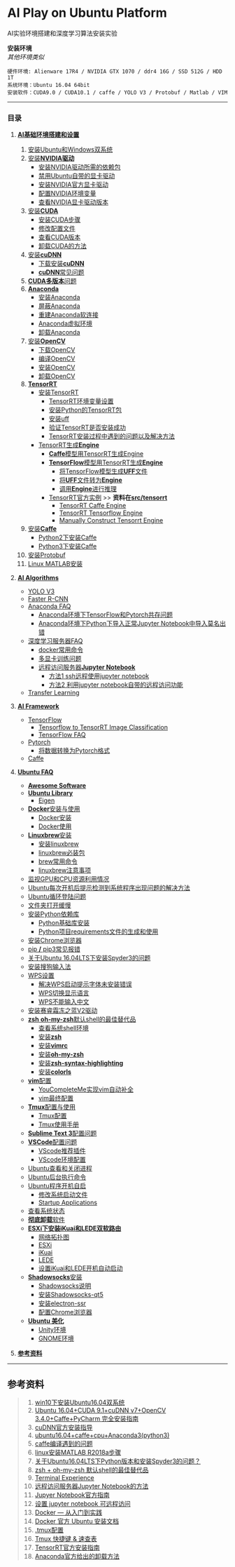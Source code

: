 # AI Play on Ubuntu Platform

AI实验环境搭建和深度学习算法安装实验     
      
**安装环境**  
*其他环境类似* 
```
硬件环境: Alienware 17R4 / NVIDIA GTX 1070 / ddr4 16G / SSD 512G / HDD 1T
系统环境：Ubuntu 16.04 64bit
安装软件：CUDA9.0 / CUDA10.1 / caffe / YOLO V3 / Protobuf / Matlab / VIM
````
---
### 目录
1. [**AI基础环境搭建和设置**](src/ai_base_env.md#ai基础环境搭建和设置)
   1. [安装Ubuntu和Windows双系统](src/ai_base_env.md#安装ubuntu和windows双系统)   
   2. [安装**NVIDIA驱动**](src/ai_base_env.md#安装nvidia驱动)   
       - [安装NVIDIA驱动所需的依赖包](src/ai_base_env.md#安装nvidia驱动所需的依赖包)   
       - [禁用Ubuntu自带的显卡驱动](src/ai_base_env.md#禁用ubuntu自带的显卡驱动)   
       - [安装NVIDIA官方显卡驱动](src/ai_base_env.md#安装nvidia官方显卡驱动)   
       - [配置NVIDIA环境变量](src/ai_base_env.md#配置环境变量)   
       - [查看NVIDIA显卡驱动版本](src/ai_base_env.md#查看NVIDIA驱动版本)  
   3. [安装**CUDA**](src/ai_base_env.md#安装cuda)   
       - [安装CUDA步骤](src/ai_base_env.md#安装cuda步骤)    
       - [修改配置文件](src/ai_base_env.md#修改配置文件)    
       - [查看CUDA版本](src/ai_base_env.md#查看cuda版本)
       - [卸载CUDA的方法](src/ai_base_env.md#卸载cuda的方法)    
   4. [安装**cuDNN**](src/ai_base_env.md#安装cudnn)    
       - [下载安装**cuDNN**](src/ai_base_env.md#下载安装cudnn)    
       - [**cuDNN**常见问题](src/ai_base_env.md#cudnn常见问题)    
   5. [**CUDA多版本**问题](src/ai_base_env.md#cuda多版本问题)
   6. [**Anaconda**](src/ai_base_env.md#anaconda)    
       - [安装Anaconda](src/ai_base_env.md#安装anaconda)    
       - [屏蔽Anaconda](src/ai_base_env.md#屏蔽anaconda)    
       - [重建Anaconda软连接](src/ai_base_env.md#重建anaconda软连接)
       - [Anaconda虚拟环境](src/ai_base_env.md#anaconda虚拟环境)
       - [卸载Anaconda](src/ai_base_env.md#卸载anaconda)
   7. [安装**OpenCV**](src/ai_base_env.md#安装opencv)   
       - [下载OpenCV](src/ai_base_env.md#下载opencv)
       - [编译OpenCV](src/ai_base_env.md#编译opencv)
       - [安装OpenCV](src/ai_base_env.md#安装opencv)
       - [卸载OpenCV](src/ai_base_env.md#卸载opencv)
   8. [**TensorRT**](src/ai_base_env.md#tensorrt) 
       - [安装TensorRT](src/ai_base_env.md#安装tensorrt)    
         - [TensorRT环境变量设置](src/ai_base_env.md#tensorrt1)
         - [安装Python的TensorRT包](src/ai_base_env.md#tensorrt2)
         - [安装uff](src/ai_base_env.md#tensorrt3)
         - [验证TensorRT是否安装成功](src/ai_base_env.md#tensorrt4)
         - [TensorRT安装过程中遇到的问题以及解决方法](src/ai_base_env.md#tensorrt5)
       - [TensorRT生成**Engine**](src/ai_base_env.md#tensorrt生成engine)
         - [**Caffe**模型用TensorRT生成Engine](src/ai_base_env.md#caffe模型用tensorrt生成engine)
         - [**TensorFlow**模型用TensorRT生成**Engine**](src/ai_base_env.md#tensorflow模型用tensorrt生成engine)
           - [将TensorFlow模型生成**UFF**文件](src/ai_base_env.md#将tensorflow模型生成uff文件)
           - [将**UFF**文件转为**Engine**](src/ai_base_env.md#将uff文件转为engine)
           - [调用**Engine**进行推理](src/ai_base_env.md#调用engine进行推理)
         - [TensorRT官方实例](src/ai_base_env.md#tensorrt官方实例) >> **资料在**[**src/tensorrt**](src/tensorrt)
           - [TensorRT Caffe Engine](./src/tensorrt/tensorrt-4.0.1.6/caffe_to_tensorrt.ipynb)
           - [TensorRT Tensorflow Engine](./src/tensorrt/tensorrt-4.0.1.6/tf_to_tensorrt.ipynb)
           - [Manually Construct Tensorrt Engine](./src/tensorrt/tensorrt-4.0.1.6/manually_construct_tensorrt_engine.ipynb)
   9.  [安装**Caffe**](src/ai_base_env.md#安装caffe)   
       - [Python2下安装Caffe](src/ai_base_env.md#python2下安装cafe) 
       - [Python3下安装Caffe](src/ai_base_env.md#python3下安装cafe )
   10. [安装Protobuf](src/ai_base_env.md#安装protobuf)
   11. [Linux MATLAB安装](src/ai_base_env.md#linux-matlab安装)

2.  [**AI Algorithms**](./src/ai_algorithms.md)
     - [YOLO V3](src/ai_algorithms.md#yolo-v3)
     - [Faster R-CNN](./src/ai_algorithms.md#faster-r-cnn)
     - [Anaconda FAQ](./src/ai_algorithms.md#anaconda-faq)
       - [Anaconda环境下TensorFlow和Pytorch共存问题](./src/ai_algorithms.md#anaconda环境下tensorflow和pytorch共存问题)
       - [Anaconda环境下Python下导入正常Jupyter Notebook中导入莫名出错](./src/ai_algorithms.md#anaconda环境下python下导入正常jupyter-notebook中导入莫名出错)
     - [深度学习服务器FAQ](./src/ai_server_FAQ.md#深度学习服务器faq)
       - [docker常用命令](./src/ai_server_FAQ.md#docker常用命令) 
       - [多显卡训练问题](./src/ai_server_FAQ.md#多显卡训练问题) 
       - [远程访问服务器**Jupyter Notebook**](./src/ai_server_FAQ.md#远程访问服务器jupyter-notebook)
         - [方法1 ssh远程使用jupyter notebook](./src/ai_server_FAQ.md#方法1-ssh远程使用jupyter-notebook)
         - [方法2 利用jupyter notebook自带的远程访问功能](./src/ai_server_FAQ.md#方法2-利用jupyter-notebook自带的远程访问功能)
     - [Transfer Learning](src/ai/transfer-learning.md#transfer-learning)

3.  [**AI Framework**](src/ai_framework.md#ai-framework)
    - [TensorFlow](src/ai/tensorflow.md#tensorflow)
      - [Tensorflow to TensorRT Image Classification](src/ai/tensorflow.md#tensorflow-to-tensorrt-image-classification)
      - [TensorFlow FAQ](src/ai/tensorflow.md#tensorflow-faq)
    - [Pytorch](src/ai/pytorch.md#pytorch)
      - [将数据转换为Pytorch格式](src/ai/pytorch.md#将数据转换为pytorch格式)
    - [Caffe](src/ai/caffe.md#caffe)

4.  [**Ubuntu FAQ**](./src/linux_env_set.md#ubuntu-faq)
     - [**Awesome Software**](./src/linux_env_set.md#awesome-software)
     - [**Ubuntu Library**](./src/linux_library.md#ubuntu-library)
       - [Eigen](./src/linux_library.md#eigen)
     - [**Docker**安装与使用](./src/linux_env_set.md#docker安装与使用)
       - [Docker安装](./src/linux_env_set.md#docker安装)
       - [Docker使用](./src/linux_env_set.md#docker使用)
     - [**Linuxbrew**安装](./src/linux_env_set.md#linuxbrew安装)
       - [安装linuxbrew](./src/linux_env_set.md#安装linuxbrew)
       - [linuxbrew必装包](./src/linux_env_set.md#linuxbrew必装包)
       - [brew常用命令](./src/linux_env_set.md#brew常用命令)
       - [linuxbrew注意事项](./src/linux_env_set.md#linuxbrew注意事项)
     - [监视GPU和CPU资源利用情况](./src/linux_env_set.md#监视gpu和cpu资源利用情况)
     - [Ubuntu每次开机后提示检测到系统程序出现问题的解决方法](./src/linux_env_set.md#ubuntu每次开机后提示检测到系统程序出现问题的解决方法)
     - [Ubuntu循环登陆问题](./src/linux_env_set.md#ubuntu循环登陆问题)
     - [文件夹打开缓慢](./src/linux_env_set.md#文件夹打开缓慢)
     - [安装Python依赖库](./src/linux_env_set.md#安装python依赖库)
       - [Python基础库安装](./src/linux_env_set.md#python基础库安装)
       - [Python项目requirements文件的生成和使用](./src/linux_env_set.md#python项目requirements文件的生成和使用) 
     - [安装Chrome浏览器](./src/linux_env_set.md#安装chrome浏览器)
     - [pip **/** pip3常见报错](./src/linux_env_set.md#pip和pip3常见报错)
     - [关于Ubuntu 16.04LTS下安装Spyder3的问题](./src/linux_env_set.md#ubuntu-16下安装spyder3)
     - [安装搜狗输入法](./src/linux_env_set.md#安装搜狗输入法)
     - [WPS设置](./src/linux_env_set.md#wps设置)
       - [解决WPS启动提示字体未安装错误](./src/linux_env_set.md#解决wps启动提示字体未安装错误)
       - [WPS切换显示语言](./src/linux_env_set.md#wps切换显示语言)
       - [WPS不能输入中文](./src/linux_env_set.md#wps不能输入中文)
     - [安装赛睿霜冻之蓝V2驱动](./src/linux_env_set.md#安装赛睿霜冻之蓝v2驱动)
     - [**zsh** **oh-my-zsh**默认shell的最佳替代品](./src/linux_env_set.md#zsh-oh-my-zsh默认shell的最佳替代品)
       - [查看系统shell环境](./src/linux_env_set.md#查看系统shell环境)
       - [安装**zsh**](./src/linux_env_set.md#安装zsh)
       - [安装**vimrc**](./src/linux_env_set.md#安装vimrc)
       - [安装**oh-my-zsh**](./src/linux_env_set.md#安装oh-my-zsh)
       - [安装**zsh-syntax-highlighting**](./src/linux_env_set.md#安装zsh-syntax-highlighting)
       - [安装**colorls**](./src/linux_env_set.md#安装colorls)
     - [**vim**配置](./src/linux_env_set.md#vim配置)
       - [YouCompleteMe实现vim自动补全](./src/linux_env_set.md#youcompleteme实现vim自动补全)
       - [vim最终配置](./src/linux_env_set.md#vim最终配置)
     - [**Tmux**配置与使用](./src/linux_env_set.md#tmux配置与使用)
       - [Tmux配置](./src/linux_env_set.md#tmux配置)
       - [Tmux使用手册](./src/linux_env_set.md#tmux使用手册)
     - [**Sublime Text 3**配置问题](./src/linux_env_set.md#sublime-text-3配置问题)
     - [**VSCode**配置问题](./src/linux_env_set.md#vscode配置问题)    
       - [VScode推荐插件](./src/linux_env_set.md#vscode推荐插件)
       - [VScode环境配置](./src/linux_env_set.md#vscode环境配置)
     - [Ubuntu查看和关闭进程](./src/linux_env_set.md#ubuntu查看和关闭进程)
     - [Ubuntu后台执行命令](./src/linux_env_set.md#ubuntu后台执行命令)   
     - [Ubuntu程序开机自启](./src/linux_env_set.md#ubunt程序开机自启)
        - [修改系统启动文件](./src/linux_env_set.md#修改系统启动文件)
        - [Startup Applications](./src/linux_env_set.md#startup-applications)
     - [查看系统状态](./src/linux_env_set.md#查看系统状态)
     - [**彻底卸载**软件](./src/linux_env_set.md#彻底卸载软件)
     - [**ESXi下安装iKuai和LEDE双软路由**](src/softRoute/softroute.md#esxi下安装ikuai和lede双软路由)
       - [网络拓扑图](src/softRoute/softroute.md#网络拓扑图)
       - [ESXi](src/softRoute/softroute.md#esxi)
       - [iKuai](src/softRoute/softroute.md#ikuai)
       - [LEDE](src/softRoute/softroute.md#lede)
       - [设置iKuai和LEDE开机自动启动](src/softRoute/softroute.md#设置ikuai和lede开机自动启动)
     - [**Shadowsocks**安装](./src/ss.md#shadowsocks安装)
       - [Shadowsocks说明](./src/ss.md#shadowsocks说明)
       - [安装Shadowsocks-qt5](./src/ss.md#安装shadowsocks-qt5)
       - [安装electron-ssr](./src/ss.md#安装electron-ssr)
       - [配置Chrome浏览器](./src/ss.md#配置chrome浏览器)
     - [**Ubuntu 美化**](./src/linux_env_set.md#ubuntu-美化)
       - [Unity环境](./src/linux_env_set.md#unity环境)
       - [GNOME环境](./src/linux_env_set.md#gnome环境)
5.  [**参考资料**](#参考资料)


---
##  参考资料  
> 1. [win10下安装Ubuntu16.04双系统](https://blog.csdn.net/s717597589/article/details/79117112/)
> 2. [Ubuntu 16.04+CUDA 9.1+cuDNN v7+OpenCV 3.4.0+Caffe+PyCharm 完全安装指南](https://blog.csdn.net/balixiaxuetian/article/details/79154013)
> 3. [cuDNN官方安装指导](https://docs.nvidia.com/deeplearning/sdk/cudnn-install/index.html#installlinux)
> 4. [ubuntu16.04+caffe+cpu+Anaconda3(python3)](https://blog.csdn.net/m0_38116269/article/details/85098640)
> 5. [caffe编译遇到的问题](https://blog.csdn.net/m0_37407756/article/details/70789271)
> 6. [linux安装MATLAB R2018a步骤](https://blog.csdn.net/m0_37775034/article/details/80876362) 
> 7. [关于Ubuntu16.04LTS下Python版本和安装Spyder3的问题？](https://www.zhihu.com/question/51248022/answer/142596984)
> 8. [zsh + oh-my-zsh 默认shell的最佳替代品](https://blog.phpgao.com/oh-my-zsh.html)
> 9. [Terminal Experience](https://medium.com/@caulfieldOwen/youre-missing-out-on-a-better-mac-terminal-experience-d73647abf6d7)
> 10. [远程访问服务器Jupyter Notebook的方法](https://www.jianshu.com/p/8fc3cd032d3c)    
> 11. [Jupyer Notebook官方指南](https://jupyter-notebook.readthedocs.io/en/latest/public_server.html#notebook-server-security)
> 12. [设置 jupyter notebook 可远程访问](https://blog.csdn.net/simple_the_best/article/details/77005400)
> 13. [Docker — 从入门到实践](https://github.com/yeasy/docker_practice)
> 14. [Docker 官方 Ubuntu 安装文档](https://docs.docker.com/install/linux/docker-ce/ubuntu/)
> 15. [.tmux配置](https://github.com/gpakosz/.tmux)
> 16. [Tmux 快捷键 & 速查表](https://gist.github.com/ryerh/14b7c24dfd623ef8edc7)
> 17. [TensorRT官方安装指南](https://docs.nvidia.com/deeplearning/sdk/tensorrt-install-guide/index.html)
> 18. [Anaconda官方给出的卸载方法](http://docs.anaconda.com/anaconda/install/uninstall/)    
